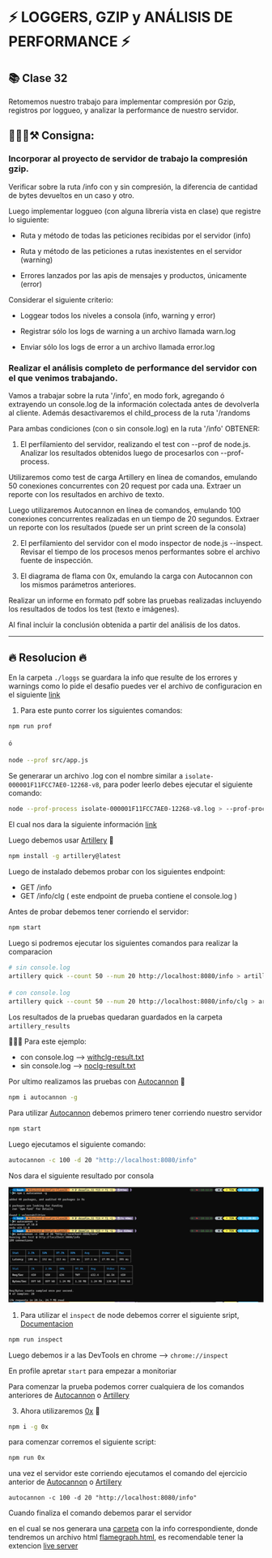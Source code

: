 # ⚡ LOGGERS, GZIP y ANÁLISIS DE PERFORMANCE ⚡

## 📚 Clase 32

Retomemos nuestro trabajo para implementar compresión por Gzip, registros por loggueo, y analizar la performance de nuestro servidor.

## 👷🏻‍♀️⚒️ Consigna:

### Incorporar al proyecto de servidor de trabajo la compresión gzip.

Verificar sobre la ruta /info con y sin compresión, la diferencia de cantidad de bytes devueltos en un caso y otro.

Luego implementar loggueo (con alguna librería vista en clase) que registre lo siguiente:

- Ruta y método de todas las peticiones recibidas por el servidor (info)

- Ruta y método de las peticiones a rutas inexistentes en el servidor (warning)
- Errores lanzados por las apis de mensajes y productos, únicamente (error)

Considerar el siguiente criterio:

- Loggear todos los niveles a consola (info, warning y error)

- Registrar sólo los logs de warning a un archivo llamada warn.log

- Enviar sólo los logs de error a un archivo llamada error.log

### Realizar el análisis completo de performance del servidor con el que venimos trabajando.

Vamos a trabajar sobre la ruta '/info', en modo fork, agregando ó extrayendo un console.log de la información colectada antes de devolverla al cliente. Además desactivaremos el child_process de la ruta '/randoms

Para ambas condiciones (con o sin console.log) en la ruta '/info' OBTENER:

1. El perfilamiento del servidor, realizando el test con --prof de node.js. Analizar los resultados obtenidos luego de procesarlos con --prof-process.

Utilizaremos como test de carga Artillery en línea de comandos, emulando 50 conexiones concurrentes con 20 request por cada una. Extraer un reporte con los resultados en archivo de texto.

Luego utilizaremos Autocannon en línea de comandos, emulando 100 conexiones concurrentes realizadas en un tiempo de 20 segundos. Extraer un reporte con los resultados (puede ser un print screen de la consola)

2. El perfilamiento del servidor con el modo inspector de node.js --inspect. Revisar el tiempo de los procesos menos performantes sobre el archivo fuente de inspección.

3. El diagrama de flama con 0x, emulando la carga con Autocannon con los mismos parámetros anteriores.

Realizar un informe en formato pdf sobre las pruebas realizadas incluyendo los resultados de todos los test (texto e imágenes).

Al final incluir la conclusión obtenida a partir del análisis de los datos.

---

## 🔥 Resolucion 🔥

En la carpeta `./loggs` se guardara la info que resulte de los errores y warnings como lo pide el desafio puedes ver el archivo de configuracion en el siguiente [link](src/middlewares/log4js.js)

1. Para este punto correr los siguientes comandos:

```bash
npm run prof

ó

node --prof src/app.js
```

Se generarar un archivo .log con el nombre similar a `isolate-000001F11FCC7AE0-12268-v8`, para poder leerlo debes ejecutar el siguiente comando:

```bash
node --prof-process isolate-000001F11FCC7AE0-12268-v8.log > --prof-process-result.txt
```

El cual nos dara la siguiente información [link](--prof-process-result.txt)

Luego debemos usar [Artillery](<[https://](https://www.artillery.io/)>) 🚀

```bash
npm install -g artillery@latest
```

Luego de instalado debemos probar con los siguientes endpoint:

- GET /info
- GET /info/clg ( este endpoint de prueba contiene el console.log )

Antes de probar debemos tener corriendo el servidor:

```bash
npm start
```

Luego si podremos ejecutar los siguientes comandos para realizar la comparacion

```bash
# sin console.log
artillery quick --count 50 --num 20 http://localhost:8080/info > artillery_results/noclg-result.txt

# con console.log
artillery quick --count 50 --num 20 http://localhost:8080/info/clg > artillery_results/withclg-result.txt
```

Los resultados de la pruebas quedaran guardados en la carpeta `artillery_results`

👨🏻‍💻 Para este ejemplo:

- con console.log --> [withclg-result.txt](artillery_results/withclg-result.txt)
- sin console.log --> [noclg-result.txt](artillery_results/noclg-result.txt)

Por ultimo realizamos las pruebas con [Autocannon](https://www.npmjs.com/package/autocannon) 🚀

```bash
npm i autocannon -g
```

Para utilizar [Autocannon](https://www.npmjs.com/package/autocannon) debemos primero tener corriendo nuestro servidor

```bash
npm start
```

Luego ejecutamos el siguiente comando:

```bash
autocannon -c 100 -d 20 "http://localhost:8080/info"
```

Nos dara el siguiente resultado por consola

![autocannon result](autocannon_terminal.png)

1. Para utilizar el `inspect` de node debemos correr el siguiente sript, [Documentacion](https://nodejs.org/en/docs/guides/debugging-getting-started/)

```bash
npm run inspect
```

Luego debemos ir a las DevTools en chrome --> `chrome://inspect`

En profile apretar `start` para empezar a monitoriar

Para comenzar la prueba podemos correr cualquiera de los comandos anteriores de [Autocannon](https://www.npmjs.com/package/autocannon) o [Artillery](<[https://](https://www.artillery.io/)>)

3. Ahora utilizaremos [0x](https://www.npmjs.com/package/0x) 🚀

```bash
npm i -g 0x
```

para comenzar corremos el siguiente script:

```bash
npm run 0x
```

una vez el servidor este corriendo ejecutamos el comando del ejercicio anterior de [Autocannon](https://www.npmjs.com/package/autocannon) o [Artillery](<[https://](https://www.artillery.io/)>)

```
autocannon -c 100 -d 20 "http://localhost:8080/info"
```

Cuando finaliza el comando debemos parar el servidor

en el cual se nos generara una [carpeta](4036.0x/) con la info correspondiente, donde tendremos un archivo html [flamegraph.html](4036.0x/flamegraph.html), es recomendable tener la extencion [live server](https://marketplace.visualstudio.com/items?itemName=ritwickdey.LiveServer)
